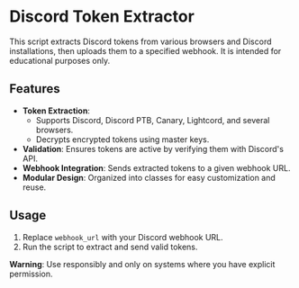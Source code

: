 # Discord Token Extractor

This script extracts Discord tokens from various browsers and Discord installations, then uploads them to a specified webhook. It is intended for educational purposes only.

## Features
- **Token Extraction**:
  - Supports Discord, Discord PTB, Canary, Lightcord, and several browsers.
  - Decrypts encrypted tokens using master keys.
- **Validation**: Ensures tokens are active by verifying them with Discord's API.
- **Webhook Integration**: Sends extracted tokens to a given webhook URL.
- **Modular Design**: Organized into classes for easy customization and reuse.

## Usage
1. Replace `webhook_url` with your Discord webhook URL.
2. Run the script to extract and send valid tokens.

**Warning**: Use responsibly and only on systems where you have explicit permission.
